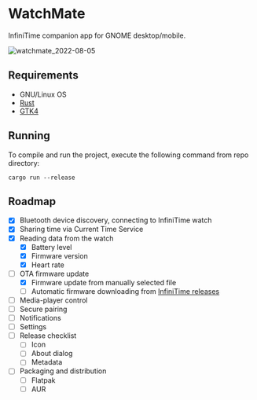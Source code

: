 # WatchMate

InfiniTime companion app for GNOME desktop/mobile.

![watchmate_2022-08-05](https://user-images.githubusercontent.com/4020369/183119553-487882c8-8834-41ac-9e69-2b865f1081e9.png)

## Requirements

- GNU/Linux OS
- [Rust](https://www.rust-lang.org/tools/install)
- [GTK4](https://gtk-rs.org/gtk4-rs/git/book/installation_linux.html)

## Running

To compile and run the project, execute the following command from repo directory:

```
cargo run --release
```

## Roadmap

- [x] Bluetooth device discovery, connecting to InfiniTime watch
- [x] Sharing time via Current Time Service
- [x] Reading data from the watch
    - [x] Battery level
    - [x] Firmware version
    - [x] Heart rate
- [ ] OTA firmware update
    - [x] Firmware update from manually selected file
    - [ ] Automatic firmware downloading from [InfiniTime releases](https://github.com/InfiniTimeOrg/InfiniTime/releases)
- [ ] Media-player control
- [ ] Secure pairing
- [ ] Notifications
- [ ] Settings
- [ ] Release checklist
    - [ ] Icon
    - [ ] About dialog
    - [ ] Metadata
- [ ] Packaging and distribution
    - [ ] Flatpak
    - [ ] AUR
